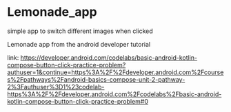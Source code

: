 # Lemonade_app
simple app to switch different images when clicked

Lemonade app from the android developer tutorial

link:
https://developer.android.com/codelabs/basic-android-kotlin-compose-button-click-practice-problem?authuser=1&continue=https%3A%2F%2Fdeveloper.android.com%2Fcourses%2Fpathways%2Fandroid-basics-compose-unit-2-pathway-2%3Fauthuser%3D1%23codelab-https%3A%2F%2Fdeveloper.android.com%2Fcodelabs%2Fbasic-android-kotlin-compose-button-click-practice-problem#0
